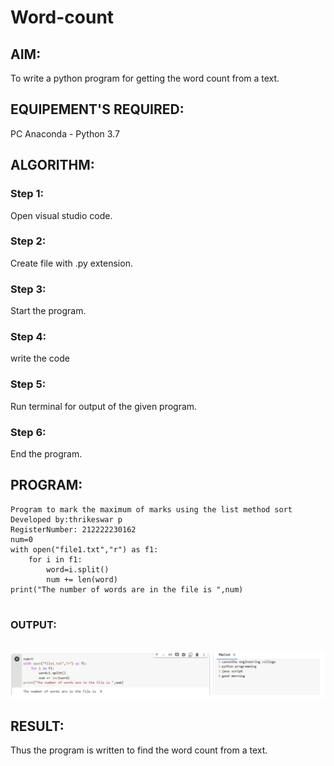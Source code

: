 # Word-count
## AIM:
To write a python program for getting the word count from a text.
## EQUIPEMENT'S REQUIRED: 
PC
Anaconda - Python 3.7
## ALGORITHM: 
### Step 1:
Open visual studio code.
### Step 2:
Create file with .py extension.
### Step 3:
Start the program.
### Step 4:
write the code
### Step 5:
Run terminal for output of the given program.
### Step 6:
End the program.

## PROGRAM:
```
Program to mark the maximum of marks using the list method sort
Developed by:thrikeswar p
RegisterNumber: 212222230162
num=0
with open("file1.txt","r") as f1:
    for i in f1:
        word=i.split()
        num += len(word)
print("The number of words are in the file is ",num)


```

### OUTPUT:
<br>![output](./ex5(a)(p).png)
## RESULT:
Thus the program is written to find the word count from a text.
